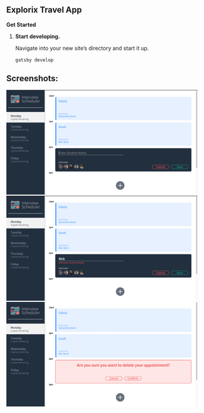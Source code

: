 ## Explorix Travel App

**Get Started**

1.  **Start developing.**

    Navigate into your new site’s directory and start it up.

    ```
    gatsby develop
    ```

## Screenshots:

!["Above the fold- Hero Section"](https://github.com/OdeliaFink/scheduler/blob/master/docs/appointment-create.png?raw=true)
![""](https://github.com/OdeliaFink/scheduler/blob/master/docs/appointment-no-interviewer.png?raw=true)
!["Confirm Appointment Cancellation"](https://github.com/OdeliaFink/scheduler/blob/master/docs/appointment-confirm-cancel.png?raw=true)

